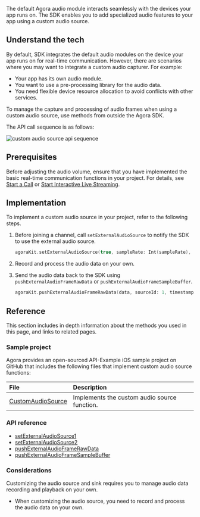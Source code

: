 The default Agora audio module interacts seamlessly with the devices your app runs on. The SDK enables you to add specialized audio features to your app using a custom audio source.


## Understand the tech

By default, SDK integrates the default audio modules on the device your app runs on for real-time communication. However, there are scenarios where you may want to integrate a custom audio capturer. For example:

- Your app has its own audio module.
- You want to use a pre-processing library for the audio data.
- You need flexible device resource allocation to avoid conflicts with other services.

To manage the capture and processing of audio frames when using a custom audio source, use methods from outside the Agora SDK.

The API call sequence is as follows:

![custom audio source api sequence](https://web-cdn.agora.io/docs-files/1605766083489)

## Prerequisites

Before adjusting the audio volume, ensure that you have implemented the basic real-time communication functions in your project. For details, see [Start a Call](start_call_ios) or [Start Interactive Live Streaming](start_live_ios).

## Implementation

To implement a custom audio source in your project, refer to the following steps.

1. Before joining a channel, call `setExternalAudioSource` to notify the SDK to use the external audio source.

    ```swift
    agoraKit.setExternalAudioSource(true, sampleRate: Int(sampleRate), channels: Int(channel))
    ```

2. Record and process the audio data on your own.
3. Send the audio data back to the SDK using `pushExternalAudioFrameRawData` or `pushExternalAudioFrameSampleBuffer`.

    ```swift
    agoraKit.pushExternalAudioFrameRawData(data, sourceId: 1, timestamp: 0)
    ```

## Reference

This section includes in depth information about the methods you used in this page, and links to related pages.

### Sample project

Agora provides an open-sourced API-Example iOS sample project on GitHub that includes the following files that implement custom audio source functions:

| File                                                         | Description                                                  |
| :----------------------------------------------------------- | :----------------------------------------------------------- |
| [CustomAudioSource](https://github.com/AgoraIO/API-Examples/tree/dev/3.6.200/iOS/APIExample/Examples/Advanced/CustomAudioSource) | Implements the custom audio source function.  |


### API reference

- [setExternalAudioSource1]()
- [setExternalAudioSource2]()
- [pushExternalAudioFrameRawData]()
- [pushExternalAudioFrameSampleBuffer]()

### Considerations

Customizing the audio source and sink requires you to manage audio data recording and playback on your own.

- When customizing the audio source, you need to record and process the audio data on your own.